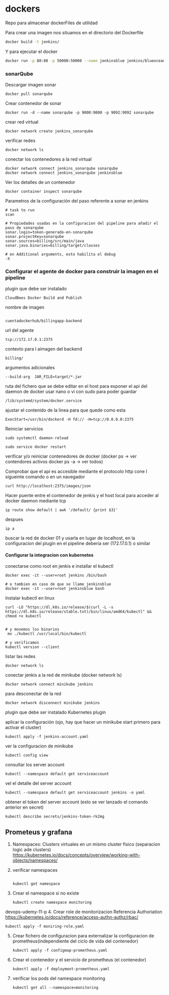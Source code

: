 # dockers
Repo para almacenar dockerFiles de utilidad


Para crear una imagen nos situamos en el directorio del Dockerfile
```sh
docker build -t jenkins/
```

Y para ejecutar el docker
```sh
docker run -p 80:80 -p 50000:50000 --name jenkinsblue jenkins/blueocean_ci
```


### sonarQube

Descargar imagen sonar
```
docker pull sonarqube
```

Crear contenedor de sonar
```
docker run -d --name sonarqube -p 9000:9000 -p 9092:9092 sonarqube
```

crear red virtual
```
docker network create jenkins_sonarqube
```

verificar redes
```
docker network ls
```

conectar los contenedores a la red virtual
```
docker network connect jenkins_sonarqube sonarqube
docker network connect jenkins_sonarqube jenkinsblue 
```

Ver los detalles de un contenedor 
```
docker container inspect sonarqube 
```

Parametros de la configuración del paso referente a sonar en jenkins
```
# task to run 
scan

# Propiedades usadas en la configuracion del pipeline para añadir el paso de sonarqube
sonar.login=token-generado-en-sonarqube
sonar.projectKey=sonarqube
sonar.sources=billing/src/main/java
sonar.java.binaries=billing/target/classes

# en Additional arguments, esto habilita el debug
-X
```


### Configurar el agente de docker para construir la imagen en el pipeline

plugin que debe ser instalado 
```
CloudBees Docker Build and Publish
```

nombre de imagen
```

cuentadockerhub/billingapp-backend
```
url del agente
```
tcp://172.17.0.1:2375
```

contexto para l aimagen del backend
```
billing/
```

argumentos adicionales
```
--build-arg  JAR_FILE=target/*.jar
```

ruta del fichero que se debe editar en el host para exponer el api del daemon de docker usar nano o vi con sudo para poder guardar
```
/lib/systemd/system/docker.service
```

ajustar el contenido de la linea para que quede como esta 
```
ExecStart=/usr/bin/dockerd -H fd:// -H=tcp://0.0.0.0:2375
```

Reiniciar servicios
```
sudo systemctl daemon-reload

sudo service docker restart
```

verificar y/o reiniciar contenedores de docker (docker ps -> ver contendores activos  docker ps -a -> ver todos)

Comprobar que el api es accesible mediante el protocolo http cone l sigueinte comando o en un navegador
```
curl http://localhost:2375/images/json
```

Hacer puente entre el contenedor de jenkis y el host local para acceder al docker daemon mediante tcp
```
ip route show default | awk '/default/ {print $3}'
```

despues
```
ip a
```

buscar la red de docker 01 y usarla en lugar de localhost, en la configuracion del plugin en el pipeline deberia ser (172.17.0.1) o similar

#### Configurar la integracion con kubernetes

conectarse como root en jenkis e installar el kubectl
```
docker exec -it --user=root jenkins /bin/bash

# o tambien en caso de que se llame jenkinsblue 
docker exec -it --user=root jenkinsblue bash
```

Instalar kubectl en linux
```
curl -LO "https://dl.k8s.io/release/$(curl -L -s https://dl.k8s.io/release/stable.txt)/bin/linux/amd64/kubectl" && chmod +x kubectl


# y movemos los binarios
 mv ./kubectl /usr/local/bin/kubectl

# y verificamos
kubectl version --client
```

listar las redes
```
docker network ls
```

conectar jenkis a la red de minikube (docker network ls)
```
docker network connect minikube jenkins
```

para desconectar de la red
```
docker network disconnect minikube jenkins
```

plugin que debe ser instalado 
Kubernetes plugin

aplicar la configuración (ojo, hay que hacer un minikube start primero para activar el cluster)
```
kubectl apply -f jenkins-account.yaml
```

ver la configuracion de minikube
```
kubectl config view
```

consultar los server account  
```
kubectl --namespace default get serviceaccount
```

vel el detalle del server account 
```
kubectl --namespace default get serviceaccount jenkins -o yaml
```

obtener el token del server account (esto se ver lanzado el comando anterior en secret)
```
kubectl describe secrets/jenkins-token-rk2mg
```

## Prometeus y grafana

1. Namespaces: Clusters virtuales en un mismo cluster fisico (separacion logic ade clusters)
    https://kubernetes.io/docs/concepts/overview/working-with-objects/namespaces/

2. verificar namespaces
   ```

   kubectl get namespace
   ```

3. Crear el namespace si no existe
   ```
   kubectl create namespace monitoring
   ```
devops-udemy-11-p
4. Crear role de monitorizacion
   Referencia Authoriation
   https://kubernetes.io/docs/reference/access-authn-authz/rbac/
   ```
   kubectl apply -f moniring-role.yaml
   ```

5. Crear fichero de configuracion para externalizar la configuracion de prometheus(independiente del ciclo de vida del contenedor)
   ```
   kubectl apply -f configmap-prometheus.yaml
   ```

6. Crear el contenedor y el servicio de prometheus (el contenedor)
   ```
   kubectl apply -f deployment-prometheus.yaml
   ```

7. verificar los pods del namespace  monitoring
   ```
   kubectl get all --namespace=monitoring
   ```



